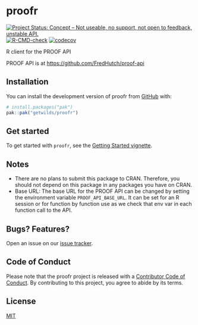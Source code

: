 <!-- README.md is generated from README.Rmd. Please edit that file -->



# proofr

<!-- badges: start -->
[![Project Status: Concept – Not useable, no support, not open to feedback, unstable API.](https://getwilds.github.io/badges/badges/concept.svg)](https://getwilds.github.io/badges/#concept)
[![R-CMD-check](https://github.com/getwilds/proofr/actions/workflows/R-CMD-check.yaml/badge.svg)](https://github.com/getwilds/proofr/actions/workflows/R-CMD-check.yaml)
[![codecov](https://codecov.io/gh/getwilds/proofr/graph/badge.svg?token=G5QFLURUZ4)](https://codecov.io/gh/getwilds/proofr)
<!-- badges: end -->

R client for the PROOF API

PROOF API is at <https://github.com/FredHutch/proof-api>



## Installation

You can install the development version of proofr from [GitHub](https://github.com/) with:

```r
# install.packages("pak")
pak::pak("getwilds/proofr")
```

## Get started

To get started with `proofr`, see the [Getting Started vignette](https://getwilds.org/proofr/articles/proofr.html).


## Notes

- There are no plans to submit this package to CRAN. Therefore, you should not depend on this package in any packages you have on CRAN.
- Base URL: The base URL for the PROOF API can be changed by setting the environment variable `PROOF_API_BASE_URL`. It can be set for an R session or for function by function use as we check that env var in each function call to the API.

## Bugs? Features?

Open an issue on our [issue tracker](https://github.com/getwilds/proofr/issues/).

## Code of Conduct

Please note that the proofr project is released with a [Contributor Code of Conduct](http://getwilds.org/proofr/CODE_OF_CONDUCT.html). By contributing to this project, you agree to abide by its terms.


## License

[MIT](LICENSE.md)
